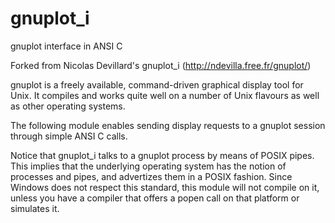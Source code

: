 # gnuplot_i
gnuplot interface in ANSI C

Forked from Nicolas Devillard's gnuplot_i (http://ndevilla.free.fr/gnuplot/)

gnuplot is a freely available, command-driven graphical display tool for Unix. It compiles and works quite well on a number of Unix flavours as well as other operating systems.

The following module enables sending display requests to a gnuplot session through simple ANSI C calls.

Notice that gnuplot_i talks to a gnuplot process by means of POSIX pipes. This implies that the underlying operating system has the notion of processes and pipes, and advertizes them in a POSIX fashion. Since Windows does not respect this standard, this module will not compile on it, unless you have a compiler that offers a popen call on that platform or simulates it.
